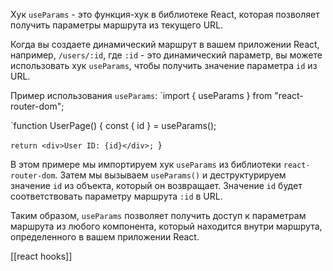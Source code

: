 Хук `useParams` - это функция-хук в библиотеке React, которая позволяет получить параметры маршрута из текущего URL.

Когда вы создаете динамический маршрут в вашем приложении React, например, `/users/:id`, где `:id` - это динамический параметр, вы можете использовать хук `useParams`, чтобы получить значение параметра `id` из URL.

Пример использования `useParams`:
`import { useParams } from "react-router-dom";

`function UserPage() {
  const { id } = useParams();

  `return <div>User ID: {id}</div>;
`}

В этом примере мы импортируем хук `useParams` из библиотеки `react-router-dom`. Затем мы вызываем `useParams()` и деструктурируем значение `id` из объекта, который он возвращает. Значение `id` будет соответствовать параметру маршрута `:id` в URL.

Таким образом, `useParams` позволяет получить доступ к параметрам маршрута из любого компонента, который находится внутри маршрута, определенного в вашем приложении React.

[[react hooks]]